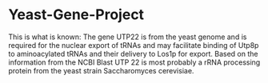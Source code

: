 # Yeast-Gene-Project
This is what is known: The gene UTP22 is from the yeast genome and is required for the nuclear export of tRNAs and may facilitate binding of Utp8p to aminoacylated tRNAs and their delivery to Los1p for export. Based on the information from the NCBI Blast UTP 22 is most probably a rRNA processing protein from the yeast strain Saccharomyces cerevisiae. 
